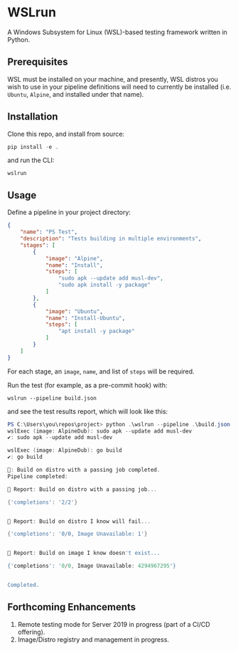WSLrun
===

A Windows Subsystem for Linux (WSL)-based testing framework written in Python. 

## Prerequisites

WSL must be installed on your machine, and presently, WSL distros you wish to use in your pipeline definitions will need to currently be installed (i.e. `Ubuntu`, `Alpine`, and installed under that name).

## Installation

Clone this repo, and install from source:

```powershell
pip install -e .
```

and run the CLI:

```
wslrun
```

## Usage

Define a pipeline in your project directory:

```json
{
    "name": "PS Test",
    "description": "Tests building in multiple environments",
    "stages": [
        {
            "image": "Alpine",
            "name": "Install",
            "steps": [
                "sudo apk --update add musl-dev",
                "sudo apk install -y package"
            ]
        },
        {
            "image": "Ubuntu",
            "name": "Install-Ubuntu",
            "steps": [
                "apt install -y package"
            ]
        }
    ]
}
```

For each stage, an `image`, `name`, and list of `steps` will be required.

Run the test (for example, as a pre-commit hook) with:

```
wslrun --pipeline build.json
```

and see the test results report, which will look like this:

```powershell
PS C:\Users\you\repos\project> python .\wslrun --pipeline .\build.json
wslExec (image: AlpineDub): sudo apk --update add musl-dev
✔️: sudo apk --update add musl-dev

wslExec (image: AlpineDub): go build
✔️: go build

🔔: Build on distro with a passing job completed.
Pipeline completed:

🧾 Report: Build on distro with a passing job...

{'completions': '2/2'}


🧾 Report: Build on distro I know will fail...

{'completions': '0/0, Image Unavailable: 1'}


🧾 Report: Build on image I know doesn't exist...

{'completions': '0/0, Image Unavailable: 4294967295'}


Completed.
```

## Forthcoming Enhancements

1. Remote testing mode for Server 2019 in progress (part of a CI/CD offering).
2. Image/Distro registry and management in progress. 

